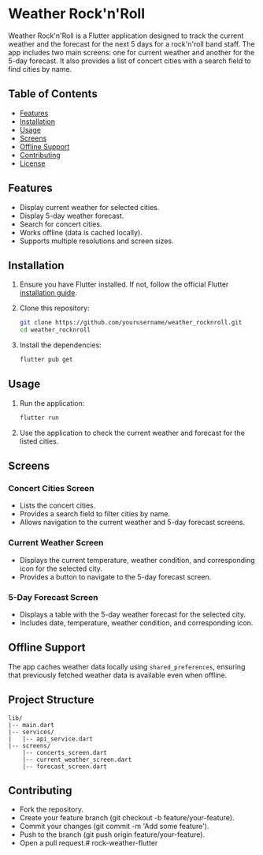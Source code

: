 # Weather Rock'n'Roll

Weather Rock'n'Roll is a Flutter application designed to track the current weather and the forecast for the next 5 days for a rock'n'roll band staff. The app includes two main screens: one for current weather and another for the 5-day forecast. It also provides a list of concert cities with a search field to find cities by name.

## Table of Contents

- [Features](#features)
- [Installation](#installation)
- [Usage](#usage)
- [Screens](#screens)
- [Offline Support](#offline-support)
- [Contributing](#contributing)
- [License](#license)

## Features

- Display current weather for selected cities.
- Display 5-day weather forecast.
- Search for concert cities.
- Works offline (data is cached locally).
- Supports multiple resolutions and screen sizes.

## Installation

1. Ensure you have Flutter installed. If not, follow the official Flutter [installation guide](https://flutter.dev/docs/get-started/install).

2. Clone this repository:

    ```sh
    git clone https://github.com/yourusername/weather_rocknroll.git
    cd weather_rocknroll
    ```

3. Install the dependencies:

    ```sh
    flutter pub get
    ```

## Usage

1. Run the application:

    ```sh
    flutter run
    ```

2. Use the application to check the current weather and forecast for the listed cities.

## Screens

### Concert Cities Screen

- Lists the concert cities.
- Provides a search field to filter cities by name.
- Allows navigation to the current weather and 5-day forecast screens.

### Current Weather Screen

- Displays the current temperature, weather condition, and corresponding icon for the selected city.
- Provides a button to navigate to the 5-day forecast screen.

### 5-Day Forecast Screen

- Displays a table with the 5-day weather forecast for the selected city.
- Includes date, temperature, weather condition, and corresponding icon.

## Offline Support

The app caches weather data locally using `shared_preferences`, ensuring that previously fetched weather data is available even when offline.

## Project Structure

```plaintext
lib/
|-- main.dart
|-- services/
|   |-- api_service.dart
|-- screens/
    |-- concerts_screen.dart
    |-- current_weather_screen.dart
    |-- forecast_screen.dart

```
## Contributing

 - Fork the repository.
 - Create your feature branch (git checkout -b feature/your-feature).
 - Commit your changes (git commit -m 'Add some feature').
 - Push to the branch (git push origin feature/your-feature).
 - Open a pull request.# rock-weather-flutter

